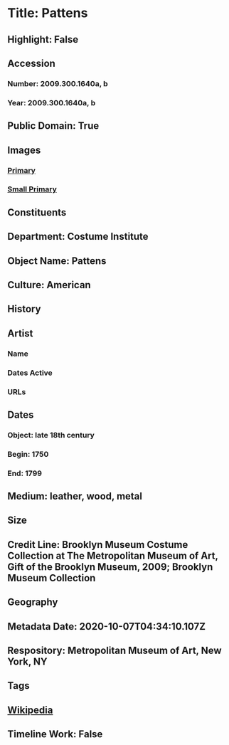 # Title: Pattens
## Highlight: False
## Accession
### Number: 2009.300.1640a, b
### Year: 2009.300.1640a, b
## Public Domain: True
## Images
### [Primary](https://images.metmuseum.org/CRDImages/ci/original/CP484a-b_CP4.jpg)
### [Small Primary](https://images.metmuseum.org/CRDImages/ci/web-large/CP484a-b_CP4.jpg)
## Constituents
## Department: Costume Institute
## Object Name: Pattens
## Culture: American
## History
## Artist
### Name
### Dates Active
### URLs
## Dates
### Object: late 18th century
### Begin: 1750
### End: 1799
## Medium: leather, wood, metal
## Size
## Credit Line: Brooklyn Museum Costume Collection at The Metropolitan Museum of Art, Gift of the Brooklyn Museum, 2009; Brooklyn Museum Collection
## Geography
## Metadata Date: 2020-10-07T04:34:10.107Z
## Respository: Metropolitan Museum of Art, New York, NY
## Tags
## [Wikipedia](https://www.wikidata.org/wiki/Q99809924)
## Timeline Work: False